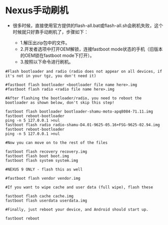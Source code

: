 # Nexus手动刷机

* 很多时候，直接使用官方提供的flash-all.bat或flash-all.sh会刷机失败，这个时候就只好靠手动刷机了，步骤如下：

  * 1.解压出zip包中的文件。
  * 2.开发者选项中打开OEM解锁，连接fastboot mode状态的手机（旧版本的OEM锁在fastboot mode下打开）。
  * 3.按照以下命令进行刷机。
```shell
#Flash bootloader and radio (radio does not appear on all devices, if it's not in your tgz, you don't need it)

#fastboot flash bootloader <bootloader file name here>.img
#fastboot flash radio <radio file name here>.img

#After flashing the bootloader/radio, you need to reboot the bootloader as shown below, don't skip this step!

fastboot flash bootloader bootloader-shamu-moto-apq8084-71.11.img
fastboot reboot-bootloader
ping -n 5 127.0.0.1 >nul
fastboot flash radio radio-shamu-D4.01-9625-05.16+FSG-9625-02.94.img
fastboot reboot-bootloader
ping -n 5 127.0.0.1 >nul

#Now you can move on to the rest of the files

fastboot flash recovery recovery.img
fastboot flash boot boot.img
fastboot flash system system.img

#NEXUS 9 ONLY - flash this as well

#fastboot flash vendor vendor.img

#If you want to wipe cache and user data (full wipe), flash these

fastboot flash cache cache.img
fastboot flash userdata userdata.img

#Finally, just reboot your device, and Android should start up.

fastboot reboot
```
